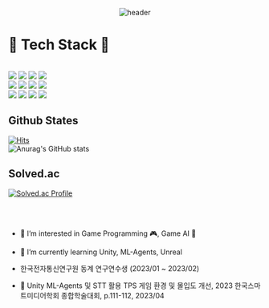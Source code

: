 <div align="center"> 

![header](https://capsule-render.vercel.app/api?type=waving&color=auto&height=300&section=header&text=Welcome&fontSize=90&desc=Jihun's Github&descAlign=30&descAlignY=30)

</div>
</P>


<div  align="center;style=display:flex; flex-direction:row;">
  <h1>🔨 Tech Stack 🔨</h1>
  </br>
  <img src="https://img.shields.io/badge/unity-FFFFFF?style=for-the-badge&logo=Unity&logoColor=white">
  <img src="https://img.shields.io/badge/unrealengine-0E1128?style=for-the-badge&logo=unrealengine&logoColor=white">
  <img src="https://img.shields.io/badge/cesium-6cADDF?style=for-the-badge&logo=cesium&logoColor=white">
  <img src="https://img.shields.io/badge/yolo-00FFFF?style=for-the-badge&logo=yolo&logoColor=white"></br>
  <img src="https://img.shields.io/badge/reactnative-61DAFB?style=for-the-badge&logo=reactnative&logoColor=white">
  <img src="https://img.shields.io/badge/arduino-00979D?style=for-the-badge&logo=arduino&logoColor=white">
  <img src="https://img.shields.io/badge/firebase-FFCA28?style=for-the-badge&logo=firebase&logoColor=white">
  <img src="https://img.shields.io/badge/dotnet-512BD4?style=for-the-badge&logo=dotnet&logoColor=white"></br>
  <img src="https://img.shields.io/badge/androidstudio-3DDC84?style=for-the-badge&logo=androidstudio&logoColor=white">
  <img src="https://img.shields.io/badge/cplusplus-00599C?style=for-the-badge&logo=cplusplus&logoColor=white">
  <img src="https://img.shields.io/badge/csharp-239120?style=for-the-badge&logo=csharp&logoColor=white">
  <img src="https://img.shields.io/badge/python-3776AB?style=for-the-badge&logo=python&logoColor=white">
</div>


## Github States
[![Hits](https://hits.seeyoufarm.com/api/count/incr/badge.svg?url=https%3A%2F%2Fgithub.com%2Frlawlgns3433%2Fhit-counter&count_bg=%2379C83D&title_bg=%23555555&icon=&icon_color=%23E7E7E7&title=hits&edge_flat=false)](https://hits.seeyoufarm.com)
</br>
![Anurag's GitHub stats](https://github-readme-stats.vercel.app/api?username=rlawlgns3433&show_icons=true&theme=cobalt)
</br>
## Solved.ac
[![Solved.ac Profile](http://mazassumnida.wtf/api/generate_badge?boj=rlawlgns3433)](https://solved.ac/rlawlgns3433)


</br></br>

- 🔭 I’m interested in Game Programming 🎮, Game AI 🧠

- 🌱 I’m currently learning Unity, ML-Agents, Unreal

- 한국전자통신연구원 동계 연구연수생 (2023/01 ~ 2023/02)

- 📃 Unity ML-Agents 및 STT 활용 TPS 게임 환경 및 몰입도 개선, 2023 한국스마트미디어학회 종합학술대회, p.111-112, 2023/04
